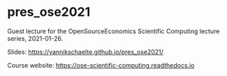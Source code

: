 # pres_ose2021

Guest lecture for the OpenSourceEconomics Scientific Computing lecture series,
2021-01-26.

Slides: https://yannikschaelte.github.io/pres_ose2021/

Course website: https://ose-scientific-computing.readthedocs.io
